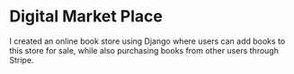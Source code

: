 <h1> Digital Market Place </h1>

<p> I created an online book store using Django where users can add books to this store for sale, while also purchasing books from other users through Stripe. </p>

